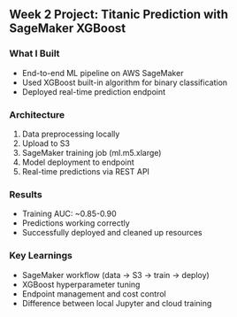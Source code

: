## Week 2 Project: Titanic Prediction with SageMaker XGBoost

### What I Built
- End-to-end ML pipeline on AWS SageMaker
- Used XGBoost built-in algorithm for binary classification
- Deployed real-time prediction endpoint

### Architecture
1. Data preprocessing locally
2. Upload to S3
3. SageMaker training job (ml.m5.xlarge)
4. Model deployment to endpoint
5. Real-time predictions via REST API

### Results
- Training AUC: ~0.85-0.90
- Predictions working correctly
- Successfully deployed and cleaned up resources

### Key Learnings
- SageMaker workflow (data → S3 → train → deploy)
- XGBoost hyperparameter tuning
- Endpoint management and cost control
- Difference between local Jupyter and cloud training